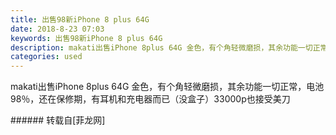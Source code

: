 ```yaml
---
title: 出售98新iPhone 8 plus 64G
date: 2018-8-23 07:03
keywords: 出售98新iPhone 8 plus 64G
description: makati出售iPhone 8plus 64G 金色，有个角轻微磨损，其余功能一切正常，电池98％，还在保修期，有耳机和充电器而已（没盒子）33000p也接受美刀
categories: used
---
```

<td class="t_f" id="postmessage_1677874">

makati出售iPhone 8plus 64G 金色，有个角轻微磨损，其余功能一切正常，电池98％，还在保修期，有耳机和充电器而已（没盒子）33000p也接受美刀<br/>
<img alt="" border="0" class="zoom" data-cf-modified-0f4a4475476b3957e749e2a2-="" file="http://www.flw.ph/data/appbyme/upload/image/201808/23/3yu49Jg60ssb.jpg" id="aimg_q12pH" lazyloadthumb="1" onclick="" onmouseover="" src="http://www.flw.ph/data/appbyme/upload/image/201808/23/3yu49Jg60ssb.jpg"/><br/>
<img alt="" border="0" class="zoom" data-cf-modified-0f4a4475476b3957e749e2a2-="" file="http://www.flw.ph/data/appbyme/upload/image/201808/23/n8RYs8mVIMPX.jpg" id="aimg_xKcd4" lazyloadthumb="1" onclick="" onmouseover="" src="http://www.flw.ph/data/appbyme/upload/image/201808/23/n8RYs8mVIMPX.jpg"/><br/>
<img alt="" border="0" class="zoom" data-cf-modified-0f4a4475476b3957e749e2a2-="" file="http://www.flw.ph/data/appbyme/upload/image/201808/23/pOA6thTCQZzG.jpg" id="aimg_zo0MH" lazyloadthumb="1" onclick="" onmouseover="" src="http://www.flw.ph/data/appbyme/upload/image/201808/23/pOA6thTCQZzG.jpg"/><br/>
<img alt="" border="0" class="zoom" data-cf-modified-0f4a4475476b3957e749e2a2-="" file="http://www.flw.ph/data/appbyme/upload/image/201808/23/A8MqqqPZnudE.jpg" id="aimg_JPVKH" lazyloadthumb="1" onclick="" onmouseover="" src="http://www.flw.ph/data/appbyme/upload/image/201808/23/A8MqqqPZnudE.jpg"/><br/>
<img alt="" border="0" class="zoom" data-cf-modified-0f4a4475476b3957e749e2a2-="" file="http://www.flw.ph/data/appbyme/upload/image/201808/23/rA9iW1P1Wp7B.jpg" id="aimg_hO63j" lazyloadthumb="1" onclick="" onmouseover="" src="http://www.flw.ph/data/appbyme/upload/image/201808/23/rA9iW1P1Wp7B.jpg"/><br/>
<img alt="" border="0" class="zoom" data-cf-modified-0f4a4475476b3957e749e2a2-="" file="http://www.flw.ph/data/appbyme/upload/image/201808/23/4VJJojJMYWDr.jpg" id="aimg_d9Gs3" lazyloadthumb="1" onclick="" onmouseover="" src="http://www.flw.ph/data/appbyme/upload/image/201808/23/4VJJojJMYWDr.jpg"/><br/>
<img alt="" border="0" class="zoom" data-cf-modified-0f4a4475476b3957e749e2a2-="" file="http://www.flw.ph/data/appbyme/upload/image/201808/23/z4oWgX7hGC01.jpg" id="aimg_N7Q7t" lazyloadthumb="1" onclick="" onmouseover="" src="http://www.flw.ph/data/appbyme/upload/image/201808/23/z4oWgX7hGC01.jpg"/><br/>
<img alt="" border="0" class="zoom" data-cf-modified-0f4a4475476b3957e749e2a2-="" file="http://www.flw.ph/data/appbyme/upload/image/201808/23/ZTPcXCc3LEOe.jpg" id="aimg_gYgRA" lazyloadthumb="1" onclick="" onmouseover="" src="http://www.flw.ph/data/appbyme/upload/image/201808/23/ZTPcXCc3LEOe.jpg"/><br/>
<img alt="" border="0" class="zoom" data-cf-modified-0f4a4475476b3957e749e2a2-="" file="http://www.flw.ph/data/appbyme/upload/image/201808/23/y42bve1LaWYe.jpg" id="aimg_Dcgpx" lazyloadthumb="1" onclick="" onmouseover="" src="http://www.flw.ph/data/appbyme/upload/image/201808/23/y42bve1LaWYe.jpg"/><br/>
<img alt="" border="0" class="zoom" data-cf-modified-0f4a4475476b3957e749e2a2-="" file="http://www.flw.ph/data/appbyme/upload/image/201808/23/MPakxYDUqUEh.jpg" id="aimg_nuzPU" lazyloadthumb="1" onclick="" onmouseover="" src="http://www.flw.ph/data/appbyme/upload/image/201808/23/MPakxYDUqUEh.jpg"/><br/>
</td>
###### 转载自[菲龙网]